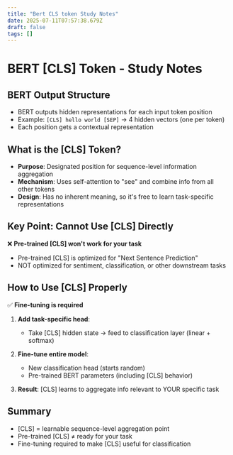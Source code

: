 ```yaml
---
title: "Bert CLS token Study Notes"
date: 2025-07-11T07:57:38.679Z
draft: false
tags: []
---
```


# BERT [CLS] Token - Study Notes

## BERT Output Structure

- BERT outputs hidden representations for each input token position
- Example: `[CLS] hello world [SEP]` → 4 hidden vectors (one per token)
- Each position gets a contextual representation

## What is the [CLS] Token?

- **Purpose**: Designated position for sequence-level information aggregation
- **Mechanism**: Uses self-attention to "see" and combine info from all other tokens
- **Design**: Has no inherent meaning, so it's free to learn task-specific representations

## Key Point: Cannot Use [CLS] Directly

❌ **Pre-trained [CLS] won't work for your task**

- Pre-trained [CLS] is optimized for "Next Sentence Prediction"
- NOT optimized for sentiment, classification, or other downstream tasks

## How to Use [CLS] Properly

✅ **Fine-tuning is required**

1. **Add task-specific head**:
    
    - Take [CLS] hidden state → feed to classification layer (linear + softmax)
2. **Fine-tune entire model**:
    
    - New classification head (starts random)
    - Pre-trained BERT parameters (including [CLS] behavior)
3. **Result**: [CLS] learns to aggregate info relevant to YOUR specific task
    

## Summary

- [CLS] = learnable sequence-level aggregation point
- Pre-trained [CLS] ≠ ready for your task
- Fine-tuning required to make [CLS] useful for classification